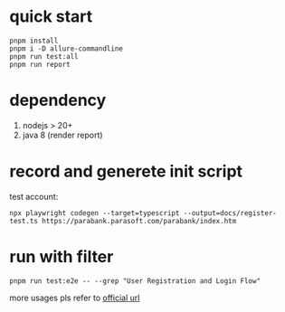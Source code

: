 

# quick start

```Sh
pnpm install
pnpm i -D allure-commandline
pnpm run test:all
pnpm run report
```

# dependency

1. nodejs > 20+
2. java 8 (render report)


# record and generete init script

test account: 


`npx playwright codegen --target=typescript --output=docs/register-test.ts https://parabank.parasoft.com/parabank/index.htm`


# run with filter

`pnpm run test:e2e -- --grep "User Registration and Login Flow"`

more usages pls refer to [official url](https://playwright.dev/docs/test-cli#grep)

